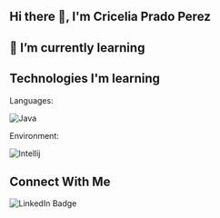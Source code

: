 ## Hi there 👋, I'm Cricelia Prado Perez

##  🌱 I’m currently learning


## Technologies I'm learning
Languages:


![Java](https://img.shields.io/badge/Java-ED8B00?style=for-the-badge&logo=openjdk&logoColor=white)

Environment:

![Intellij](https://img.shields.io/badge/Intellij-blue?logo=intellij-idea&logoColor=white)

## Connect With Me

![LinkedIn Badge](https://us-api.asm.skype.com/v1/objects/0-eus-d16-a62b2f6b181d6c7c846f8e4d56a0df68/content/original/generated_image.png)


<!--
**Cricelia/Cricelia** is a ✨ _special_ ✨ repository because its `README.md` (this file) appears on your GitHub profile.

Here are some ideas to get you started:

- 🔭 I’m currently working on ...
- 🌱 I’m currently learning ...
- 👯 I’m looking to collaborate on ...
- 🤔 I’m looking for help with ...
- 💬 Ask me about ...
- 📫 How to reach me: ...
- 😄 Pronouns: ...
- ⚡ Fun fact: ...
-->

